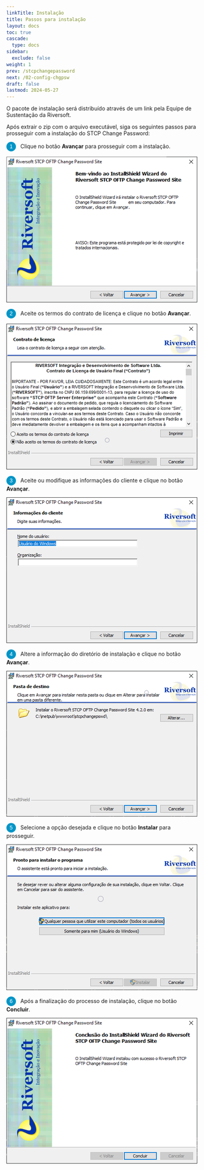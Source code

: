 ```yaml
---
linkTitle: Instalação
title: Passos para instalação
layout: docs
toc: true
cascade:
  type: docs
sidebar:
  exclude: false
weight: 1
prev: /stcpchangepassword
next: /02-config-chgpsw
draft: false
lastmod: 2024-05-27
---
```

O pacote de instalação será distribuído através de um link pela Equipe de Sustentação da Riversoft.

Após extrair o zip com o arquivo executável, siga os seguintes passos para prosseguir com a instalação do STCP Change Password:

<span style="display:inline-block; width: 25px; height: 25px; border-radius: 50%; background-color: #0095C7; color: white; text-align: center; line-height: 25px; font-size: 14px; font-family: Arial;">1</span> &nbsp; Clique no botão **Avançar** para prosseguir com a instalação.

![](img/chgpsw-02.png)

<span style="display:inline-block; width: 25px; height: 25px; border-radius: 50%; background-color: #0095C7; color: white; text-align: center; line-height: 25px; font-size: 14px; font-family: Arial;">2</span> &nbsp; Aceite os termos do contrato de licença e clique no botão **Avançar**.

![](img/chgpsw-03.png)

<span style="display:inline-block; width: 25px; height: 25px; border-radius: 50%; background-color: #0095C7; color: white; text-align: center; line-height: 25px; font-size: 14px; font-family: Arial;">3</span> &nbsp; Aceite ou modifique as informações do cliente e clique no botão **Avançar**.

![](img/chgpsw-04.png)


<span style="display:inline-block; width: 25px; height: 25px; border-radius: 50%; background-color: #0095C7; color: white; text-align: center; line-height: 25px; font-size: 14px; font-family: Arial;">4</span> &nbsp; Altere a informação do diretório de instalação e clique no botão **Avançar**.

![](img/chgpsw-05.png)


<span style="display:inline-block; width: 25px; height: 25px; border-radius: 50%; background-color: #0095C7; color: white; text-align: center; line-height: 25px; font-size: 14px; font-family: Arial;">5</span> &nbsp; Selecione a opção desejada e clique no botão **Instalar** para prosseguir.

![](img/chgpsw-06.png)


<span style="display:inline-block; width: 25px; height: 25px; border-radius: 50%; background-color: #0095C7; color: white; text-align: center; line-height: 25px; font-size: 14px; font-family: Arial;">6</span> &nbsp; Após a finalização do processo de instalação, clique no botão **Concluir**.

![](img/chgpsw-07.png)
